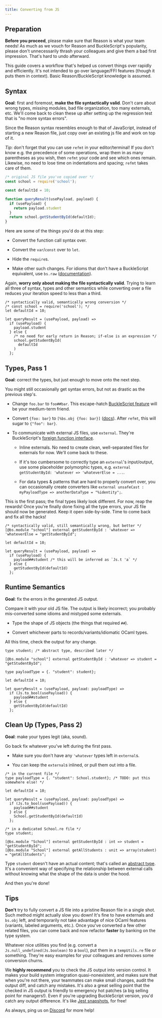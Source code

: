 ```yaml
---
title: Converting from JS
---
```


Preparation
-------

**Before you proceed**, please make sure that Reason is what your team needs! As much as we vouch for Reason and BuckleScript's popularity, please don't unnecessarily thrash your colleagues and give them a bad first impression. That's hard to undo afterward.

This guide covers a workflow that's helped us convert things over rapidly and efficiently. It's not intended to go over language/FFI features (though it puts them in context). Basic Reason/BuckleScript knowledge is assumed.

Syntax
-------

**Goal**: first and foremost, **make the file syntactically valid**. Don't care about wrong types, missing modules, bad file organization, too many externals, etc. We'll come back to clean these up after setting up the regression test that is "no more syntax errors".

Since the Reason syntax resembles enough to that of JavaScript, instead of starting a new Reason file, just copy over an existing js file and work on top of it.

*Tip*: don't forget that you can use `refmt` in your editor/terminal! If you don't know e.g. the precedence of some operations, wrap them in as many parentheses as you wish, then `refmt` your code and see which ones remain. Likewise, no need to lose time on indentations and spacing; `refmt` takes care of them.

```js
/* original JS file you've copied over */
const school = require('school');

const defaultId = 10;

function queryResult(usePayload, payload) {
  if (usePayload) {
    return payload.student
  }
  return school.getStudentById(defaultId);
}
```

Here are some of the things you'd do at this step:

- Convert the function call syntax over.

- Convert the `var`/`const` over to `let`.

- Hide the `require`s.

- Make other such changes. For idioms that don't have a BuckleScript equivalent, use `bs.raw` ([documentation](https://bucklescript.github.io/docs/en/embed-raw-javascript.html)).

Again, **worry only about making the file syntactically valid**. Trying to learn all three of syntax, types and other semantics while converting over a file reduces your iteration speed to less than a third.

```reason
/* syntactically valid, semantically wrong conversion */
/* const school = require('school'); */
let defaultId = 10;

let queryResult = (usePayload, payload) =>
  if (usePayload) {
    payload.student
  } else {
    /* no need for early return in Reason; if-else is an expression */
    school.getStudentById(
      defaultId
    )
  };
```

Types, Pass 1
-------

**Goal**: correct the types, but just enough to move onto the next step.

You might still occasionally get syntax errors, but not as drastic as the previous step's.

- Change `foo.bar` to `foo##bar`. This escape-hatch [BuckleScript feature](https://bucklescript.github.io/docs/en/object.html#object-as-record) will be your medium-term friend.

- Convert `{foo: bar}` to `[%bs.obj {foo: bar}]` ([docs](https://bucklescript.github.io/docs/en/object.html#creation)). After `refmt`, this will sugar to `{"foo": bar}`.

- To communicate with external JS files, use `external`. They're BuckleScript's [foreign function interface](https://bucklescript.github.io/docs/en/intro-to-external.html).

  - Inline externals. No need to create clean, well-separated files for externals for now. We'll come back to these.

  - If it's too cumbersome to correctly type an `external`'s input/output, use some placeholder polymorphic types, e.g. `external getStudentById: 'whatever => 'whateverElse = ...`.

  - For data types & patterns that are hard to properly convert over, you can occasionally create converters like `external unsafeCast : myPayloadType => anotherDataType = "%identity";`.

This is the first pass; the final types likely look different. For now, reap the rewards! Once you're finally done fixing all the type errors, your JS file should now be generated. Keep it open side-by-side. Time to come back and fix all the hacks!

```reason
/* syntactically valid, still semantically wrong, but better */
[@bs.module "school"] external getStudentById : 'whatever => 'whateverElse = "getStudentById";

let defaultId = 10;

let queryResult = (usePayload, payload) =>
  if (usePayload) {
    payload##student /* this will be inferred as `Js.t 'a` */
  } else {
    getStudentById(defaultId)
  };
```

Runtime Semantics
-------

**Goal**: fix the errors in the generated JS output.

Compare it with your old JS file. The output is likely incorrect; you probably mis-converted some idioms and mistyped some externals.

- Type the shape of JS objects (the things that required `##`).

- Convert whichever parts to records/variants/idiomatic OCaml types.

All this time, check the output for any change.

```reason
type student; /* abstract type, described later */

[@bs.module "school"] external getStudentById : 'whatever => student = "getStudentById";

type payloadType = {. "student": student};

let defaultId = 10;

let queryResult = (usePayload, payload: payloadType) =>
  if (Js.to_bool(usePayload)) {
    payload##student
  } else {
    getStudentById(defaultId)
  };
```

Clean Up (Types, Pass 2)
-------

**Goal**: make your types legit (aka, sound).

Go back fix whatever you've left during the first pass.

- Make sure you don't have any `'whatever` types left in `external`s.

- You can keep the `external`s inlined, or pull them out into a file.


```reason
/* in the current file */
type payloadType = {. "student": School.student}; /* TODO: put this somewhere else! */

let defaultId = 10;

let queryResult = (usePayload, payload: payloadType) =>
  if (Js.to_bool(usePayload)) {
    payload##student
  } else {
    School.getStudentById(defaultId)
  };
```

```reason
/* in a dedicated School.re file */
type student;

[@bs.module "School"] external getStudentById : int => student = "getStudentById";
[@bs.module "School"] external getAllStudents : unit => array(student) = "getAllStudents";
```

Type `student` doesn't have an actual content; that's called an [abstract type](module.md#signatures). It's a convenient way of specifying the relationship between external calls without knowing what the shape of the data is under the hood.

And then you're done!

Tips
-------

**Don't** try to fully convert a JS file into a pristine Reason file in a single shot. Such method might actually slow you down! It's fine to have externals and `bs.obj` left, and temporarily not take advantage of nice OCaml features (variants, labeled arguments, etc.). Once you've converted a few other related files, you can come back and now refactor **faster** by banking on the type system.

Whatever nice utilities you find (e.g. convert a `Js.null_undefined(Js.boolean)` to a `bool`), put them in a `tempUtils.re` file or something. They're easy examples for your colleagues and removes some conversion churns.

We **highly recommend** you to check the JS output into version control. It makes your build system integration quasi-nonexistent, and makes sure that when you're not there, your teammates can make small changes, audit the output diff, and catch any mistakes. It's also a great selling point that the checked in JS output is friendly to emergency hot patches (a big selling point for managers!). Even if you're upgrading BuckleScript version, you'd catch any output difference. It's like [Jest snapshots](https://facebook.github.io/jest/docs/snapshot-testing.html), for free!

As always, ping us on [Discord](https://discord.gg/reasonml) for more help!
